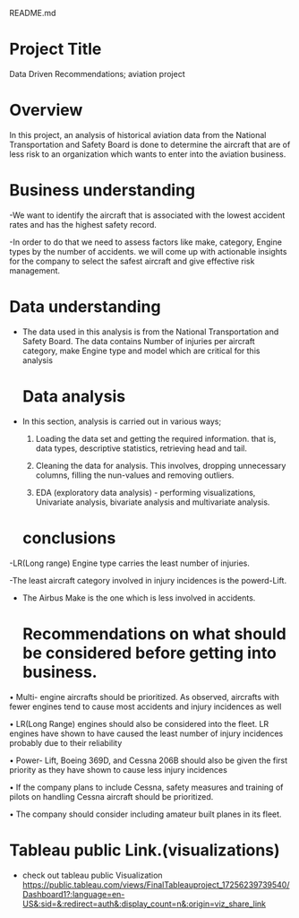 README.md

  # Project Title
Data Driven Recommendations; aviation project

   # Overview
In this project, an analysis of historical aviation data from the National Transportation and Safety Board is done to determine the aircraft that are of less risk to an organization which wants to enter into the aviation business.

   # Business understanding
   
-We want to identify the aircraft that is associated with the lowest accident rates and has the highest safety record.

-In order to do that we need to assess factors like make, category, Engine types by the number of accidents. 
we will come up with actionable insights for the company to select the safest aircraft and give effective risk management.

  # Data understanding

- The data used in this analysis is from the National Transportation and Safety Board. The data contains Number of injuries per aircraft category, make Engine type and model which are critical for this analysis
           
   # Data analysis
  
- In this section, analysis is carried out in various ways;
  1. Loading the data set and getting the required information. that is, data types, descriptive statistics, retrieving head and tail.

  2. Cleaning the data for analysis. This involves, dropping unnecessary columns, filling the nun-values and removing outliers.

  4. EDA (exploratory data analysis) - performing visualizations, Univariate analysis, bivariate analysis and multivariate analysis.

    # conclusions

-LR(Long range) Engine type  carries the least number of injuries.

-The least aircraft category involved in injury incidences is the powerd-Lift.

- The Airbus Make is the one which is less involved in accidents.

    # Recommendations on what should be considered before getting into business.

• Multi- engine aircrafts should be prioritized. As observed, aircrafts with fewer engines tend to cause most accidents and injury incidences as well

• LR(Long Range) engines should also be considered into the fleet. LR engines have shown to have caused the least number of injury incidences probably due to their reliability

• Power- Lift, Boeing 369D, and Cessna 206B should also be given the first priority as they have shown to cause less injury incidences

• If the company plans to include Cessna, safety measures and training of pilots on handling Cessna aircraft should be prioritized.

• The company should consider including amateur built planes in its fleet.

   # Tableau public Link.(visualizations)
   
- check out tableau public Visualization https://public.tableau.com/views/FinalTableauproject_17256239739540/Dashboard1?:language=en-US&:sid=&:redirect=auth&:display_count=n&:origin=viz_share_link 

